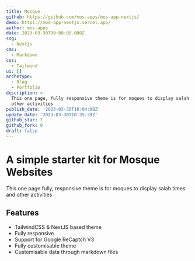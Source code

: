 ```yaml
---
title: Mosque
github: https://github.com/mos-apps/mos-app-nextjs/
demo: https://mos-app-nextjs.vercel.app/
author: mos-apps
date: 2023-03-30T00:00:00.000Z
ssg:
  - Nextjs
cms:
  - Markdown
css:
  - Tailwind
ui: []
archetype:
  - Blog
  - Portfolio
description: >-
  This one page, fully responsive theme is for moques to display salah times and
  other activities
publish_date: '2023-03-30T10:04:08Z'
update_date: '2023-03-30T10:35:39Z'
github_star: 7
github_fork: 0
draft: false
---
```

# A simple starter kit for Mosque Websites

This one page fully, responsive theme is for moques to display salah times and other activities

## Features

- TailwindCSS & NextJS based theme
- Fully responsive
- Support for Google ReCaptch V3
- Fully customisable theme
- Customisable data through markdown files
